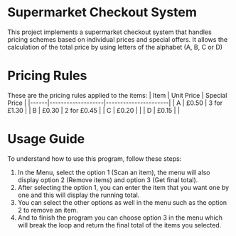 # Supermarket Checkout System
This project implements a supermarket checkout system that handles pricing schemes based on individual prices and special offers.
It allows the calculation of the total price by using letters of the alphabet (A, B, C or D)
# Pricing Rules
These are the pricing rules applied to the items:
| Item | Unit Price  | Special Price  |
|------|-------------------|----------------------|
| A    | £0.50                | 3 for £1.30            |
| B    | £0.30                | 2 for £0.45             |
| C    | £0.20                |                      |
| D    | £0.15                |                      |

# Usage Guide
To understand how to use this program, follow these steps:
1. In the Menu, select the option 1 (Scan an item), the menu will also display option 2 (Remove items) and option 3 (Get final total).
2. After selecting the option 1, you can enter the item that you want one by one and this will display the running total.
3. You can select the other options as well in the menu such as the option 2 to remove an item.
4. And to finish the program you can choose option 3 in the menu which will break the loop and return the final total of the items you selected.
